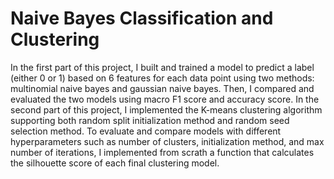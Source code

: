 # Naive Bayes Classification and Clustering
In the first part of this project, I built and trained a model to predict a label (either 0 or 1) based on 6 features for each data point using two methods: multinomial naive bayes and gaussian naive bayes. Then, I compared and evaluated the two models using macro F1 score and accuracy score.
In the second part of this project, I implemented the K-means clustering algorithm supporting both random split initialization method and random seed selection method. To evaluate and compare models with different hyperparameters such as number of clusters, initialization method, and max number of iterations, I implemented from scrath a function that calculates the silhouette score of each final clustering model.
